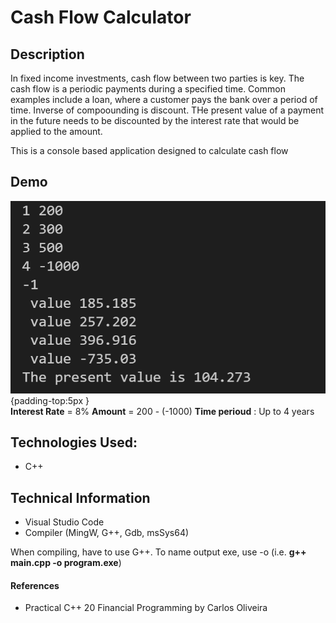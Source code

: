 # Cash Flow Calculator

## Description
In fixed income investments, cash flow between two parties is key. The cash flow is a periodic payments during a specified time. Common examples include a loan, where a customer pays the bank over a period of time. Inverse of compoounding is discount. THe present value of a payment in the future needs to be discounted by the interest rate that would be applied to the amount.


This is a console based application designed to calculate cash flow



## Demo

 ![](https://github.com/360Appz/Programming/blob/main/Financial%20Programming/Cash%20Flow%20Calculator/Demo/Result.PNG) {padding-top:5px } 
 <br>
 **Interest Rate** = 8% **Amount** = 200 - (-1000) **Time perioud** : Up  to 4 years 



## Technologies Used:
* C++

## Technical Information
* Visual Studio Code
* Compiler (MingW, G++, Gdb, msSys64)

When compiling, have to use G++. To name output exe, use -o (i.e. **g++ main.cpp -o program.exe**)

#### **References**
* Practical C++ 20 Financial Programming by Carlos Oliveira



